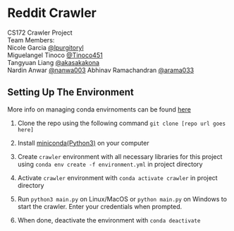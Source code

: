 # Reddit Crawler
CS172 Crawler Project  
Team Members:  
Nicole Garcia [@lpurgitoryl](https://github.com/lpurgitoryl)  
Miguelangel Tinoco [@Tinoco451](https://github.com/Tinoco451)  
Tangyuan Liang [@akasakakona](https://github.com/akasakakona)  
Nardin Anwar [@nanwa003](https://github.com/nanwa003)
Abhinav Ramachandran [@arama033](https://github.com/arama033)

## Setting Up The Environment

More info on managing conda envirnoments can be found [here](https://conda.io/projects/conda/en/latest/user-guide/tasks/manage-environments.html)

1) Clone the repo using the following command `git clone [repo url goes here]`

2) Install [miniconda(Python3)](https://conda.io/miniconda.html) on your computer

3) Create `crawler` environment with all necessary libraries for this project using `conda env create -f environment.yml` in project directory

4) Activate `crawler` environment with `conda activate crawler` in project directory

5) Run `python3 main.py` on Linux/MacOS or `python main.py` on Windows to start the crawler. Enter your credentials when prompted.

6) When done, deactivate the environment with `conda deactivate`
